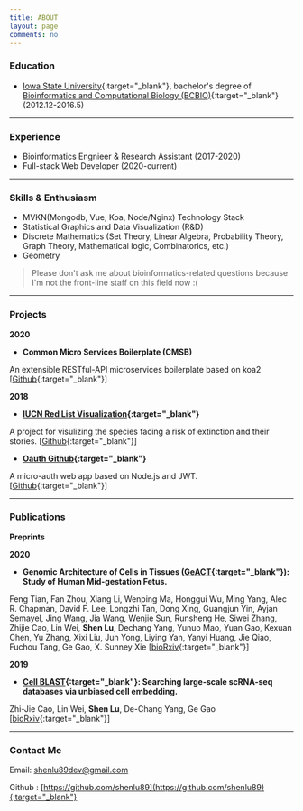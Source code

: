 ```yaml
---
title: ABOUT
layout: page
comments: no
---
```


### Education

- [Iowa State University](https://www.iastate.edu/){:target="_blank"}, bachelor's degree of [Bioinformatics and Computational Biology (BCBIO)](https://catalog.iastate.edu/azcourses/bcbio/){:target="_blank"} (2012.12-2016.5)

----
### Experience

- Bioinformatics Engnieer & Research Assistant (2017-2020) 
- Full-stack Web Developer (2020-current)

----

### Skills & Enthusiasm

- MVKN(Mongodb, Vue, Koa, Node/Nginx) Technology Stack
- Statistical Graphics and Data Visualization (R&D)
- Discrete Mathematics (Set Theory, Linear Algebra, Probability Theory, Graph Theory, Mathematical logic, Combinatorics, etc.)
- Geometry

>Please don't ask me about bioinformatics-related questions because I'm not the front-line staff on this field now :(

----

### Projects

**2020**

- **Common Micro Services Boilerplate (CMSB)**

An extensible RESTful-API microservices boilerplate based on koa2 [[Github](https://github.com/shenlu89/common-micro-services-boilerplate){:target="_blank"}] 

**2018**

- **[IUCN Red List Visualization](https://shenlu89.github.io/iucn-red-list-visualization/){:target="_blank"}**

A project for visulizing the species facing a risk of extinction and their stories. [[Github](https://github.com/shenlu89/iucn-red-list-visualization){:target="_blank"}]

- **[Oauth Github](https://infinite-bayou-58459.herokuapp.com){:target="_blank"}**

A micro-auth web app based on Node.js and JWT. [[Github](https://github.com/shenlu89/oauth-github){:target="_blank"}]

----

### Publications


**Preprints**

**2020**

- **Genomic Architecture of Cells in Tissues ([GeACT](http://geact.gao-lab.org){:target="_blank"}): Study of Human Mid-gestation Fetus.** 

Feng Tian, Fan Zhou, Xiang Li, Wenping Ma, Honggui Wu, Ming Yang, Alec R. Chapman, David F. Lee, Longzhi Tan, Dong Xing, Guangjun Yin, Ayjan Semayel, Jing Wang, Jia Wang, Wenjie Sun, Runsheng He, Siwei Zhang, Zhijie Cao, Lin Wei, **Shen Lu**, Dechang Yang, Yunuo Mao, Yuan Gao, Kexuan Chen, Yu Zhang, Xixi Liu, Jun Yong, Liying Yan, Yanyi Huang, Jie Qiao, Fuchou Tang, Ge Gao, X. Sunney Xie [[bioRxiv](https://www.biorxiv.org/content/10.1101/2020.04.12.038000v1){:target="_blank"}]

**2019**

- **[Cell BLAST](https://cblast.gao-lab.org){:target="_blank"}: Searching large-scale scRNA-seq databases via unbiased cell embedding.** 

Zhi-Jie Cao, Lin Wei, **Shen Lu**, De-Chang Yang, Ge Gao [[bioRxiv](https://doi.org/10.1101/587360){:target="_blank"}]


----

### Contact Me

Email: [shenlu89dev@gmail.com](mailto:shenlu89dev@gmail.com)

Github : [https://github.com/shenlu89](https://github.com/shenlu89){:target="_blank"}